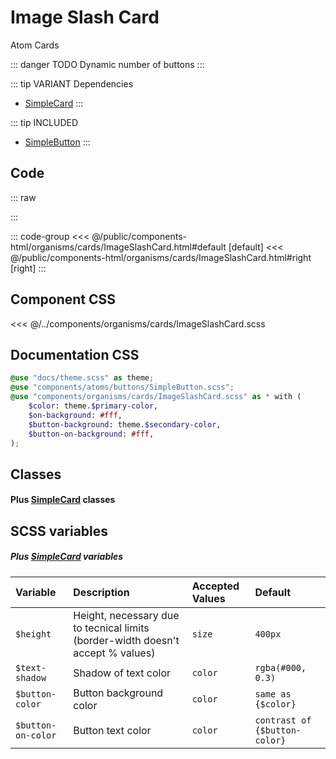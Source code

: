 # Image Slash Card
<Badge type="tip">Atom</Badge> <Badge type="info">Cards</Badge>

::: danger TODO
Dynamic number of buttons
:::

::: tip VARIANT Dependencies
- [SimpleCard](/molecules/cards/SimpleCard.md)
:::

::: tip INCLUDED
- [SimpleButton](/atoms/buttons/SimpleButton)
:::

## Code

::: raw
<div class="dev-section">
    <!--@include: ../../public/components-html/organisms/cards/ImageSlashCard.html -->
</div>
:::

::: code-group
<<< @/public/components-html/organisms/cards/ImageSlashCard.html#default [default]
<<< @/public/components-html/organisms/cards/ImageSlashCard.html#right [right]
:::


## Component CSS

<<< @/../components/organisms/cards/ImageSlashCard.scss

## Documentation CSS

```scss
@use "docs/theme.scss" as theme;
@use "components/atoms/buttons/SimpleButton.scss";
@use "components/organisms/cards/ImageSlashCard.scss" as * with (
    $color: theme.$primary-color,
    $on-background: #fff,
    $button-background: theme.$secondary-color,
    $button-on-background: #fff,
);
```

## Classes
#### Plus [SimpleCard](/molecules/cards/SimpleCard.md) classes

## SCSS variables
##### Plus [SimpleCard](/molecules/cards/SimpleCard.md) variables

| Variable           | Description                                                                     | Accepted Values | Default                       |
|:-------------------|:--------------------------------------------------------------------------------|:----------------|:------------------------------|
| `$height`          | Height, necessary due to tecnical limits (border-width doesn't accept % values) | `size`          | `400px`                       |
| `$text-shadow`     | Shadow of text color                                                            | `color`         | `rgba(#000, 0.3)`             |
| `$button-color`    | Button background color                                                         | `color`         | `same as {$color}`            |
| `$button-on-color` | Button text color                                                               | `color`         | `contrast of {$button-color}` |

<style lang="scss">
@use "docs/theme.scss" as theme;
@use "components/atoms/buttons/SimpleButton.scss";
@use "components/organisms/cards/ImageSlashCard.scss" as * with (
    $color: theme.$primary-color,
    $on-background: #fff,
    $button-background: theme.$secondary-color,
    $button-on-background: #fff,
);
</style>
